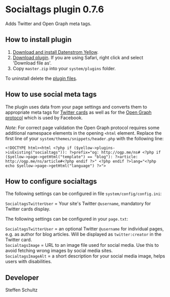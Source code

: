 Socialtags plugin 0.7.6
=======================
Adds Twitter and Open Graph meta tags.

## How to install plugin

1. [Download and install Datenstrom Yellow](https://github.com/datenstrom/yellow/).
2. [Download plugin](https://github.com/schulle4u/yellow-plugin-socialtags/archive/master.zip). If you are using Safari, right click and select 'Download file as'.
3. Copy `master.zip` into your `system/plugins` folder.

To uninstall delete the [plugin files](update.ini).

## How to use social meta tags

The plugin uses data from your page settings and converts them to appropriate meta tags for [Twitter cards](https://developer.twitter.com/en/docs/tweets/optimize-with-cards/overview/abouts-cards) as well as for the [Open Graph protocol](http://ogp.me/) which is used by Facebook. 

*Note*: For correct page validation the Open Graph protocol requires some additional namespace elements in the opening `<html` element. Replace the first line of your `system/themes/snippets/header.php` with the following line: 

    <!DOCTYPE html><html <?php if ($yellow->plugins->isExisting("socialtags")): ?>prefix="og: http://ogp.me/ns# <?php if ($yellow->page->getHtml("template") == "blog"): ?>article: http://ogp.me/ns/article#<?php endif ?>" <?php endif ?>lang="<?php echo $yellow->page->getHtml("language") ?>">


## How to configure socialtags

The following settings can be configured in file `system/config/config.ini`:

`SocialtagsTwitterUser` = Your site's Twitter `@username`, mandatory for Twitter cards display. 

The following settings can be configured in your `page.txt`: 

`SocialtagsTwitterUser` = an optional Twitter `@username` for individual pages, e.g. as author for blog articles. Will be displayed as `twitter:creator` in the Twitter card.  
`SocialtagsImage` = URL to an image file used for social media. Use this to avoid fetching wrong images by social media sites.  
`SocialtagsImageAlt` = a short description for your social media image, helps users with disabilities. 

## Developer

Steffen Schultz
